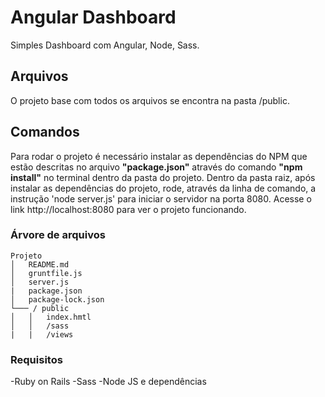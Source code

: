 # Angular Dashboard

Simples Dashboard com Angular, Node, Sass.

## Arquivos

O projeto base com todos os arquivos se encontra na pasta /public. 

## Comandos

Para rodar o projeto é necessário instalar as dependências do NPM que estão descritas no arquivo **"package.json"** através do comando **"npm install"** no terminal dentro da pasta do projeto. Dentro da pasta raiz, após instalar as dependências do projeto, rode, através da linha de comando, a instrução 'node server.js' para iniciar o servidor na porta 8080. Acesse o link http://localhost:8080 para ver o projeto funcionando.

### Árvore de arquivos
```
Projeto
│   README.md
│   gruntfile.js
│   server.js   
|	package.json
│	package-lock.json
└─── / public
│   │   index.hmtl
│   │   /sass
|   |   /views
```

### Requisitos

-Ruby on Rails
-Sass
-Node JS e dependências